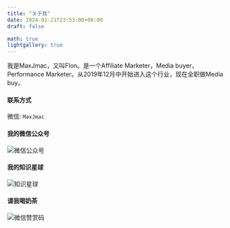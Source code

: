 ```yaml
---
title: "关于我"
date: 2024-02-21T23:53:00+08:00
draft: false

math: true
lightgallery: true
---
```


我是MaxJmac，又叫Flon。是一个Affiliate Marketer，Media buyer，Performance Marketer。从2019年12月中开始进入这个行业，现在全职做Media buy。

#### 联系方式
微信: `MaxJmac`

#### 我的微信公众号
![微信公众号](/images/gzh.png)

#### 我的知识星球
![知识星球](/images/zsxq.jpg)

#### 请我喝奶茶
![微信赞赏码](/images/zsm.jpg)